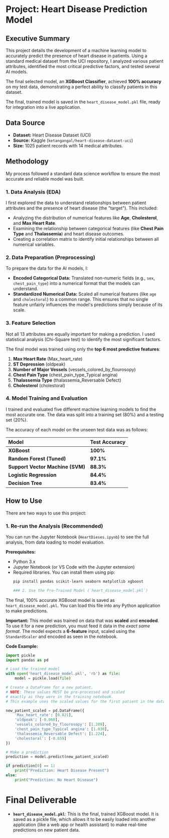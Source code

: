 # Project: Heart Disease Prediction Model

## Executive Summary

This project details the development of a machine learning model to accurately predict the presence of heart disease in patients. Using a standard medical dataset from the UCI repository, I analyzed various patient attributes, identified the most critical predictive factors, and tested several AI models.

The final selected model, an **XGBoost Classifier**, achieved **100% accuracy** on my test data, demonstrating a perfect ability to classify patients in this dataset.

The final, trained model is saved in the `heart_disease_model.pkl` file, ready for integration into a live application.

## Data Source

* **Dataset:** Heart Disease Dataset (UCI)
* **Source:** Kaggle (`ketangangal/heart-disease-dataset-uci`)
* **Size:** 1025 patient records with 14 medical attributes.

## Methodology

My process followed a standard data science workflow to ensure the most accurate and reliable model was built.

### 1. Data Analysis (EDA)

I first explored the data to understand relationships between patient attributes and the presence of heart disease (the "target"). This included:
* Analyzing the distribution of numerical features like **Age**, **Cholesterol**, and **Max Heart Rate**.
* Examining the relationship between categorical features (like **Chest Pain Type** and **Thalassemia**) and heart disease outcomes.
* Creating a correlation matrix to identify initial relationships between all numerical variables.

### 2. Data Preparation (Preprocessing)

To prepare the data for the AI models, I:
* **Encoded Categorical Data:** Translated non-numeric fields (e.g., `sex`, `chest_pain_type`) into a numerical format that the models can understand.
* **Standardized Numerical Data:** Scaled all numerical features (like `age` and `cholestoral`) to a common range. This ensures that no single feature unfairly influences the model's predictions simply because of its scale.

### 3. Feature Selection

Not all 13 attributes are equally important for making a prediction. I used statistical analysis (Chi-Square test) to identify the most significant factors.

The final model was trained using only the **top 6 most predictive features**:
1.  **Max Heart Rate** (Max_heart_rate)
2.  **ST Depression** (oldpeak)
3.  **Number of Major Vessels** (vessels_colored_by_flourosopy)
4.  **Chest Pain Type** (chest_pain_type_Typical angina)
5.  **Thalassemia Type** (thalassemia_Reversable Defect)
6.  **Cholesterol** (cholestoral)

### 4. Model Training and Evaluation

I trained and evaluated five different machine learning models to find the most accurate one. The data was split into a training set (80%) and a testing set (20%).

The accuracy of each model on the unseen test data was as follows:

| Model | Test Accuracy |
| :--- | :--- |
| **XGBoost** | **100%** |
| **Random Forest (Tuned)** | **97.1%** |
| **Support Vector Machine (SVM)** | **88.3%** |
| **Logistic Regression** | **84.4%** |
| **Decision Tree** | **83.4%** |

## How to Use

There are two ways to use this project:

### 1. Re-run the Analysis (Recommended)

You can run the Jupyter Notebook (`HeartDieses.ipynb`) to see the full analysis, from data loading to model evaluation.

**Prerequisites:**
* Python 3.x
* Jupyter Notebook (or VS Code with the Jupyter extension)
* Required libraries. You can install them using pip:
  ```bash
  pip install pandas scikit-learn seaborn matplotlib xgboost

  ### 2. Use the Pre-Trained Model (`heart_disease_model.pkl`)

The final, 100% accurate XGBoost model is saved as `heart_disease_model.pkl`. You can load this file into any Python application to make predictions.

**Important:** This model was trained on data that was **scaled** and **encoded**. To use it for a new prediction, you must feed it data in the *exact same format*. The model expects a **6-feature** input, scaled using the `StandardScaler` and encoded as seen in the notebook.

**Code Example:**

```python
import pickle
import pandas as pd

# Load the trained model
with open('heart_disease_model.pkl', 'rb') as file:
    model = pickle.load(file)

# Create a DataFrame for a new patient.
# NOTE: These values MUST be pre-processed and scaled
# exactly as they were in the training notebook.
# This example uses the scaled values for the first patient in the dataset.

new_patient_scaled = pd.DataFrame({
    'Max_heart_rate': [0.821],
    'oldpeak': [-0.060],
    'vessels_colored_by_flourosopy': [1.209],
    'chest_pain_type_Typical angina': [1.030],
    'thalassemia_Reversable Defect': [1.224],
    'cholestoral': [-0.659]
})

# Make a prediction
prediction = model.predict(new_patient_scaled)

if prediction[0] == 1:
    print("Prediction: Heart Disease Present")
else:
    print("Prediction: No Heart Disease")

```
# Final Deliverable

* **`heart_disease_model.pkl`**: This is the final, trained XGBoost model. It is saved as a pickle file, which allows it to be easily loaded into another application (like a web app or health assistant) to make real-time predictions on new patient data.
